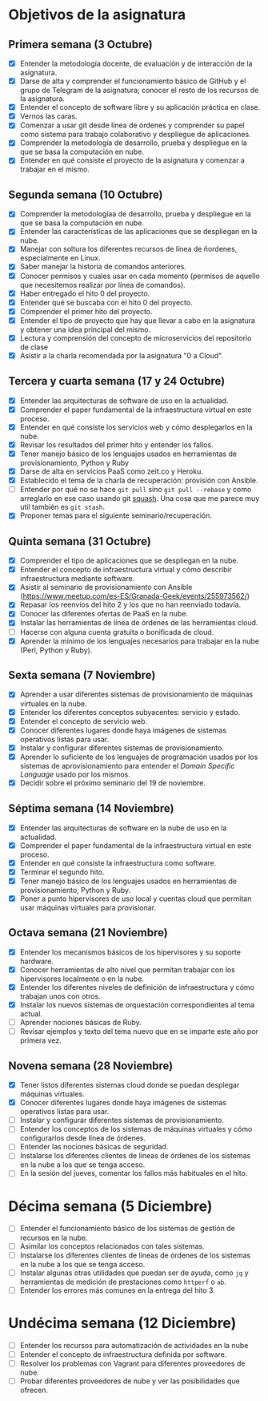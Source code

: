 # Objetivos de la asignatura

## Primera semana  (3 Octubre)

- [X] Entender la metodología docente, de evaluación y de interacción de la asignatura.
- [X] Darse de alta y comprender el funcionamiento básico de GitHub y el grupo de Telegram de la asignatura; conocer el resto de los recursos de la asignatura.
- [X] Entender el concepto de software libre y su aplicación práctica en clase.
- [X] Vernos las caras.
- [X] Comenzar a usar git desde línea de órdenes y comprender su papel como sistema para trabajo colaborativo y despliegue de aplicaciones.
- [X] Comprender la metodología de desarrollo, prueba y despliegue en la que se basa la computación en nube.
- [X] Entender en qué consiste el proyecto de la asignatura y comenzar a trabajar en el mismo.

## Segunda semana (10 Octubre)

- [x] Comprender la metodologíaa de desarrollo, prueba y despliegue en la que se basa la computación en nube.
- [x] Entender las características de las aplicaciones que se despliegan en la nube.
- [x] Manejar con soltura los diferentes recursos de línea de ñordenes, especialmente en Linux.
- [x] Saber manejar la historia de comandos anteriores.
- [x] Conocer permisos y cuales usar en cada momento (permisos de aquello que necesitemos realizar por línea de comandos).
- [x] Haber entregado el hito 0 del proyecto.
- [x] Entender qué se buscaba con el hito 0 del proyecto.
- [x] Comprender el primer hito del proyecto.
- [x] Entender el tipo de proyecto que hay que llevar a cabo en la asignatura y obtener una idea principal del mismo.
- [x] Lectura y comprensión del concepto de microservicios del repositorio de clase
- [x] Asistir a la charla recomendada por la asignatura "0 a Cloud".

## Tercera y cuarta semana  (17 y 24 Octubre)

- [x] Entender las arquitecturas de software de uso en la actualidad.
- [x] Comprender el paper fundamental de la infraestructura virtual en este proceso.
- [x] Entender en qué consiste los servicios web y cómo desplegarlos en la nube.
- [x] Revisar los resultados del primer hito y entender los fallos.
- [x] Tener manejo básico de los lenguajes usados en herramientas de provisionamiento, Python y Ruby
- [x] Darse de alta en servicios PaaS como zeit.co y Heroku.
- [x] Establecido el tema de la charla de recuperación: provisión con Ansible.
- [ ] Entender por qué no se hace `git pull` sino `git pull --rebase` y como arreglarlo en ese caso usando git [squash](https://github.com/git/git/blob/master/Documentation/RelNotes/1.7.12.txt#L59). Una cosa que me parece muy util también es `git stash`.
- [x] Proponer temas para el siguiente seminario/recuperación.

## Quinta semana (31 Octubre)

- [x] Comprender el tipo de aplicaciones que se despliegan en la nube.
- [x] Entender el concepto de infraestructura virtual y cómo describir infraestructura mediante software.
- [x] Asistir al seminario de provisionamiento con Ansible (https://www.meetup.com/es-ES/Granada-Geek/events/255973562/)
- [x] Repasar los reenvíos del hito 2 y los que no han reenviado todavía.
- [x] Conocer las diferentes ofertas de PaaS en la nube.
- [x] Instalar las herramientas de línea de órdenes de las herramientas cloud.
- [ ] Hacerse con alguna cuenta gratuita o bonificada de cloud.
- [x] Aprender la mínimo de los lenguajes necesarios para trabajar en la nube (Perl, Python y Ruby).

## Sexta semana  (7 Noviembre)

- [x] Aprender a usar diferentes sistemas de provisionamiento de máquinas virtuales en la nube.
- [x] Entender los diferentes conceptos subyacentes: servicio y estado.
- [x] Entender el concepto de servicio web.
- [x] Conocer diferentes lugares donde haya imágenes de sistemas operativos listas para usar.
- [x] Instalar y configurar diferentes sistemas de provisionamiento.
- [x] Aprender lo suficiente de los lenguajes de programación usados por los sistemas de aprovisionamiento para entender el _Domain
Specific Language_ usado por los mismos.
- [x] Decidir sobre el próximo seminario del 19 de noviembre.

## Séptima semana (14 Noviembre)

- [x] Entender las arquitecturas de software en la nube de uso en la actualidad.
- [x] Comprender el paper fundamental de la infraestructura virtual en este proceso.
- [x] Entender en qué consiste la infraestructura como software.
- [x] Terminar el segundo hito.
- [x] Tener manejo básico de los lenguajes usados en herramientas de provisionamiento, Python y Ruby.
- [x] Poner a punto hipervisores de uso local y cuentas cloud que permitan usar máquinas virtuales para provisionar.

## Octava semana (21 Noviembre)

- [x] Entender los mecanismos básicos de los hipervisores y su soporte hardware.
- [x] Conocer herramientas de alto nivel que permitan trabajar con los hipervisores localmente o en la nube.
- [x] Entender los diferentes niveles de definición de infraestructura y cómo trabajan unos con otros.
- [x] Instalar los nuevos sistemas de orquestación correspondientes al tema actual.
- [ ] Aprender nociones básicas de Ruby.
- [ ] Revisar ejemplos y texto del tema nuevo que en se imparte este año por primera vez.

## Novena semana  (28 Noviembre)

- [x] Tener listos diferentes sistemas cloud donde se puedan desplegar máquinas virtuales.
- [x] Conocer diferentes lugares donde haya imágenes de sistemas operativos listas para usar.
- [ ] Instalar y configurar diferentes sistemas de provisionamiento.
- [ ] Entender los conceptos de los sistemas de máquinas virtuales y cómo configurarlos desde línea de órdenes.
- [ ] Entender las nociones básicas de seguridad.
- [ ] Instalarse los diferentes clientes de líneas de órdenes de los sistemas en la nube a los que se tenga acceso.
- [ ] En la sesión del jueves, comentar los fallos más habituales en el hito.

# Décima semana (5 Diciembre)

- [ ] Entender el funcionamiento básico de los sistemas de gestión de recursos en la nube.
- [ ] Asimilar los conceptos relacionados con tales sistemas.
- [ ] Instalarse los diferentes clientes de líneas de órdenes de los sistemas en la nube a los que se tenga acceso.
- [ ] Instalar algunas otras utilidades que puedan ser de ayuda, como `jq` y herramientas de medición de prestaciones como `httperf` o `ab`.
- [ ] Entender los errores más comunes en la entrega del hito 3.

# Undécima semana (12 Diciembre)

- [ ] Entender los recursos para automatización de actividades en la nube
- [ ] Entender el concepto de infraestructura definida por software.
- [ ] Resolver los problemas con Vagrant para diferentes proveedores de nube.
- [ ] Probar diferentes proveedores de nube y ver las posibilidades que ofrecen.
